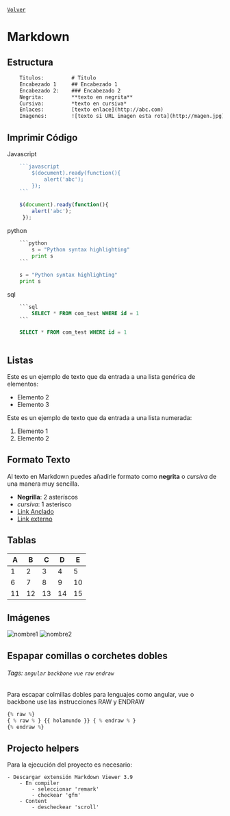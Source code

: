 [`Volver`](../index.html)

# Markdown

## Estructura

```html
	Titulos:         # Titulo
	Encabezado 1     ## Encabezado 1
	Encabezado 2:    ### Encabezado 2
	Negrita:         **texto en negrita**
	Cursiva:         *texto en cursiva*
	Enlaces:         [texto enlace](http://abc.com)
	Imagenes:        ![texto si URL imagen esta rota](http://magen.jpg)
```

## Imprimir Código
Javascript
```javascript
	```javascript	
		$(document).ready(function(){
			alert('abc');
	 	});
	```
	
	$(document).ready(function(){
		alert('abc');
	 });
```

python
```python
	```python
		s = "Python syntax highlighting"
		print s
	```	
	
	s = "Python syntax highlighting"
	print s
```

sql
```sql
	```sql
		SELECT * FROM com_test WHERE id = 1
	```
	
	SELECT * FROM com_test WHERE id = 1
	
```

## Listas
Este es un ejemplo de texto que da entrada a una lista genérica de elementos:
- Elemento 2
- Elemento 3

Este es un ejemplo de texto que da entrada a una lista numerada:
1. Elemento 1
2. Elemento 2

## Formato Texto
Al texto en Markdown puedes añadirle formato como **negrita** o *cursiva* de una manera muy sencilla.
- **Negrilla**: 2 asteríscos
- *cursiva*: 1 asterisco
- [Link Anclado](#yourLink)
- [Link externo](https://markdown.es/sintaxis-markdown/)

## Tablas
| A  | B  | C  |  D | E |
|---|---|---|---|---|
| 1 | 2 | 3 | 4 | 5 |
| 6 | 7 | 8 | 9 | 10 |
| 11  | 12 | 13 | 14 | 15 |


## Imágenes
![nombre1][img1]
![nombre2][img2]

[img1]: https://4.bp.blogspot.com/-cSRif2Hy-No/U-vU2kvfTiI/AAAAAAAAG8E/EAAPAphQvwo/a400/chrome_ico.png "Título alternativo"
[img2]: https://www.vozidea.com/wp-content/uploads/2013/03/Chrome-icono.3d.png "Título alternativo 2"


## Espapar comillas o corchetes dobles
###### Tags: `angular` `backbone` `vue` `raw` `endraw`

Para escapar colmillas dobles para lenguajes como angular, vue o backbone use las instrucciones RAW y ENDRAW

```javascript
{% raw %}
{ % raw % } {{ holamundo }} { % endraw % }
{% endraw %}
```

## Projecto helpers

Para la ejecución del proyecto es necesario: 

	- Descargar extensión Markdown Viewer 3.9
		- En compiler 
			- seleccionar 'remark'
			- checkear 'gfm'
		- Content
			- descheckear 'scroll'


<style> body { tab-size: 4; } </style>